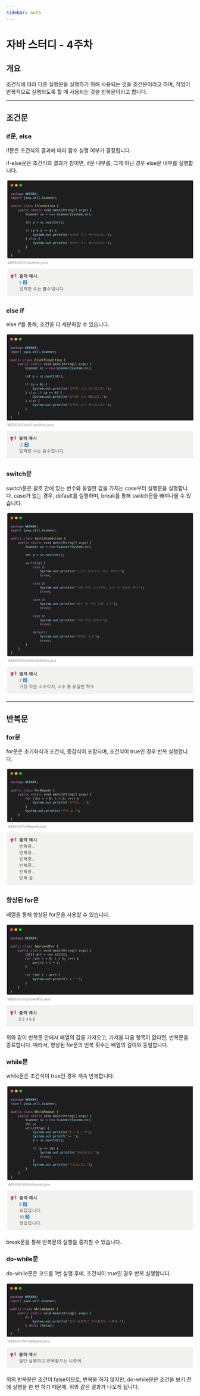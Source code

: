 ```yaml
---
sidebar: auto
---
```

# 자바 스터디 - 4주차
## 개요

조건식에 따라 다른 실행문을 실행하기 위해 사용되는 것을 조건문이라고 하며, 작업이 반복적으로 실행되도록 할 때 사용되는 것을 반복문이라고 합니다.

---

## 조건문

### if문, else

if문은 조건식의 결과에 따라 함수 실행 여부가 결정됩니다. 

if-else문은 조건식의 결과가 참이면, if문 내부를, 그게 아닌 경우 else문 내부를 실행합니다.

![](./assets/img1.png)

### else if

else if를 통해, 조건을 더 세분화할 수 있습니다.

![](./assets/img2.png)

### switch문

switch문은 괄호 안에 있는 변수와 동일한 값을 가지는 case부터 실행문을 실행합니다. case가 없는 경우, default를 실행하며, break를 통해 switch문을 빠져나올 수 있습니다.

![](./assets/img3.png)

---

## 반복문

### for문

for문은 초기화식과 조건식, 증감식이 포함되며, 조건식이 true인 경우 반복 실행합니다.

![](./assets/img4.png)

### 향상된 for문

배열을 통해 향상된 for문을 사용할 수 있습니다.

![](./assets/img5.png)

위와 같이 반복문 안에서 배열의 값을 가져오고, 가져올 다음 항목이 없다면, 반복문을 종료합니다. 따라서, 향상된 for문의 반복 횟수는 배열의 길이와 동일합니다.

### while문

while문은 조건식이 true인 경우 계속 반복합니다. 

![](./assets/img6.png)

break문을 통해 반복문의 실행을 중지할 수 있습니다.

### do-while문

do-while문은 코드를 1번 실행 후에, 조건식이 true인 경우 반복 실행합니다.

![](./assets/img7.png)

위의 반복문은 조건이 false이므로, 반복을 하지 않지만, do-while문은 조건을 보기 전에 실행을 한 번 하기 때문에, 위와 같은 결과가 나오게 됩니다.